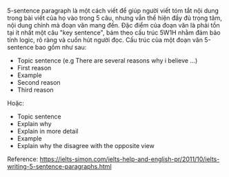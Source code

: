 5-sentence paragraph là một cách viết để giúp người viết tóm tắt nội dung trong bài viết của họ vào trong 5 câu, nhưng vẫn thể hiện đầy đủ trọng tâm, nội dung chính mà đoạn văn mang đến. Đặc điểm của đoạn văn là phải tồn tại ít nhất một câu "key sentence", bám theo cấu trúc 5W1H nhằm đảm bảo tính logic, rõ ràng và cuốn hút người đọc. Cấu trúc của một đoạn văn 5-sentence bao gồm như sau:
+ Topic sentence (e.g There are several reasons why i believe ...)
+ First reason
+ Example
+ Second reason
+ Third reason

Hoặc:
+ Topic sentence
+ Explain why
+ Explain in more detail
+ Example
+ Explain why the disagree with the opposite view

Reference: https://ielts-simon.com/ielts-help-and-english-pr/2011/10/ielts-writing-5-sentence-paragraphs.html

